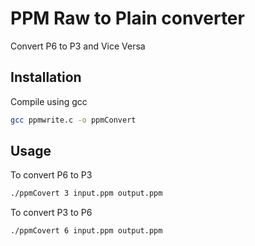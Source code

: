 # PPM Raw to Plain converter

Convert P6 to P3 and Vice Versa

## Installation

Compile using gcc

```bash
gcc ppmwrite.c -o ppmConvert
```

## Usage

To convert P6 to P3
```bash
./ppmCovert 3 input.ppm output.ppm
```

To convert P3 to P6
```bash
./ppmCovert 6 input.ppm output.ppm
```
